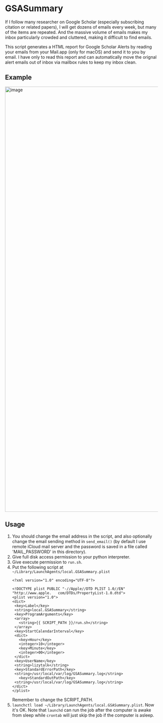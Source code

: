 # GSASummary
If I follow many researcher on Google Scholar (especially subscribing citation or related papers), I will get dozens of emails every week, but many of the items are repeated. And the massive volume of emails makes my inbox particularly crowded and cluttered, making it difficult to find emails.

This script generates a HTML report for Google Scholar Alerts by reading your emails from your Mail.app (only for macOS) and send it to you by email. I have only to read this report and can automatically move the orignal alert emails out of inbox via mailbox rules to keep my inbox clean.

## Example
<img width="1402" alt="image" src="https://user-images.githubusercontent.com/12494243/201290154-82426592-5a31-4477-8e27-9c28b446ac58.png">


## Usage
1. You should change the email address in the script, and also optionally change the email sending method in `send_email()` (by default I use remote iCloud mail server and the password is saved in a file called 'MAIL_PASSWORD' in this directory).
2. Give full disk access permission to your python interpreter.
3. Give execute permission to `run.sh`.
4. Put the following script at `~/Library/LaunchAgents/local.GSASummary.plist`
    ```
   <?xml version="1.0" encoding="UTF-8"?>

   <!DOCTYPE plist PUBLIC "-//Apple//DTD PLIST 1.0//EN" "http://www.apple.   com/DTDs/PropertyList-1.0.dtd">
   <plist version="1.0">
   <dict>
     <key>Label</key>
     <string>local.GSASummary</string>
     <key>ProgramArguments</key>
     <array>
       <string>{{ SCRIPT_PATH }}/run.sh</string>
     </array>
     <key>StartCalendarInterval</key>
     <dict>
       <key>Hour</key>
       <integer>10</integer>
       <key>Minute</key>
       <integer>00</integer>
     </dict>
     <key>UserName</key>
     <string>lizytalk</string>
     <key>StandardErrorPath</key>
     <string>/usr/local/var/log/GSASummary.log</string>
       <key>StandardOutPath</key>
     <string>/usr/local/var/log/GSASummary.log</string>
   </dict>
   </plist>
    ```
   Remember to change the SCRIPT_PATH.
5. `launchctl load ~/Library/LaunchAgents/local.GSASummary.plist`. Now it's OK. Note that `launchd` can run the job after the computer is awake from sleep while `crontab` will just skip the job if the computer is asleep.
